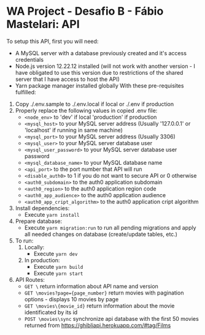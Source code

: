 # WA Project - Desafio B - Fábio Mastelari: API
To setup this API, first you will need:
- A MySQL server with a database previously created and it's access credentials
- Node.js version 12.22.12 installed (will not work with another version - I have obligated to use this version due to restrictions of the shared server that I have access to host the API)
- Yarn package manager installed globally
With these pre-requisites fulfilled:
1. Copy ./.env.sample to ./.env.local if local or ./.env if production
2. Properly replace the following values in copied .env file:
   - `<node_env>` to 'dev' if local 'production' if production
   - `<mysql_host>` to your MySQL server address (Usually '127.0.0.1' or 'localhost' if running in same machine)
   - `<mysql_port>` to your MySQL server address (Usually 3306)
   - `<mysql_user>` to your MySQL server database user
   - `<mysql_user_password>` to your MySQL server database user password
   - `<mysql_database_name>` to your MySQL database name
   - `<api_port>` to the port number that API will run
   - `<disable_auth0>` to 1 if you do not want to secure API or 0 otherwise
   - `<auth0_subdomain>` to the auth0 application subdomain
   - `<auth0_region>` to the auth0 application region code
   - `<auth0_app_audience>` to the auth0 application audience
   - `<auth0_app_cript_algorithm>` to the auth0 application cript algorithm
3. Install dependencies:
   - Execute `yarn install`
4. Prepare database:
   - Execute `yarn migration:run` to run all pending migrations and apply all needed changes on database (create/update tables, etc.)
5. To run:
   1. Locally: 
      - Execute `yarn dev`
   2. In production:
      - Execute `yarn build`
      - Execute `yarn start`
6. API Routes:
   - `GET \` return information about API name and version
   - `GET \movies?page={page_number}` return movies with pagination options - displays 10 movies by page
   - `GET \movies\{movie_id}` return information about the movie identificated by its id
   - `POST \movies\sync` synchronize api database with the first 50 movies returned from https://ghibliapi.herokuapp.com/#tag/Films
